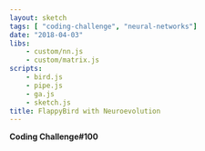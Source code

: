 ```yaml
---
layout: sketch
tags: [ "coding-challenge", "neural-networks"]
date: "2018-04-03"
libs:
    - custom/nn.js
    - custom/matrix.js
scripts: 
    - bird.js
    - pipe.js
    - ga.js
    - sketch.js
title: FlappyBird with Neuroevolution
---
```


**Coding Challenge#100**
